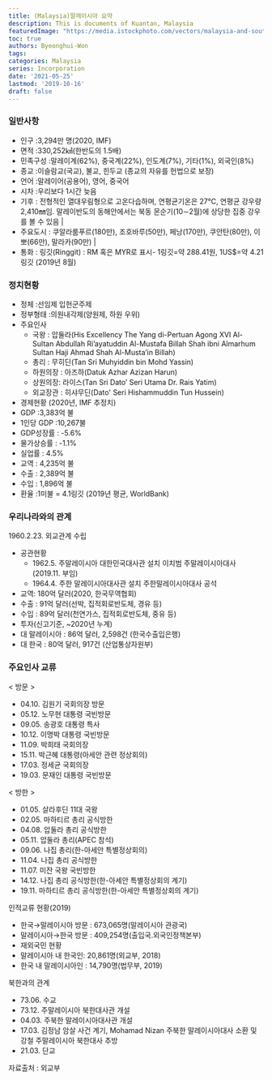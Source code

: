 ```yaml
---
title: (Malaysia)말레이시아 요약
description: This is documents of Kuantan, Malaysia
featuredImage: "https://media.istockphoto.com/vectors/malaysia-and-south-korea-flags-crossed-and-waving-flat-style-official-vector-id1281204464?k=6&m=1281204464&s=170667a&w=0&h=ZsLIIG4LmUMaVX_oRi3QBC21hc46nuVEaZY3p9ykA9Y="
toc: true
authors: Byeonghui-Won
tags:
categories: Malaysia
series: Incorporation
date: '2021-05-25'
lastmod: '2019-10-16'
draft: false
---
```



### 일반사항

+ 인구 :3,294만 명(2020, IMF)
+ 면적 :330,252㎢(한반도의 1.5배)
+ 민족구성 :말레이계(62%), 중국계(22%), 인도계(7%), 기타(1%), 외국인(8%)
+ 종교 :이슬람교(국교), 불교, 힌두교 (종교의 자유를 헌법으로 보장)
+ 언어 :말레이어(공용어), 영어, 중국어
+ 시차 :우리보다 1시간 늦음
+ 기후 : 전형적인 열대우림형으로 고온다습하며, 연평균기온은 27℃, 연평균 강우량 2,410㎜임. 말레이반도의 동해안에서는 북동 몬순기(10∼2월)에 상당한 집중 강우를 볼 수 있음 | 
+ 주요도시 : 쿠알라룸푸르(180만), 조호바루(50만), 페낭(170만), 쿠안탄(80만), 이뽀(66만), 말라카(90만) | 
+ 통화 : 링깃(Ringgit) : RM 혹은 MYR로 표시- 1링깃=약 288.41원, 1US$=약 4.21링깃 (2019년 8월)


### 정치현황
+ 정체 :선임제 입헌군주제
+ 정부형태 :의원내각제(양원제, 하원 우위)
+ 주요인사
  + 국왕 : 압둘라(His Excellency The Yang di-Pertuan Agong XVI Al-Sultan Abdullah Ri’ayatuddin Al-Mustafa Billah Shah ibni Almarhum Sultan Haji Ahmad Shah Al-Musta’in Billah)
  + 총리 : 무히딘(Tan Sri Muhyiddin bin Mohd Yassin)
  + 하원의장 : 아즈하(Datuk Azhar Azizan Harun)
  + 상원의장: 라이스(Tan Sri Dato’ Seri Utama Dr. Rais Yatim)
  + 외교장관 : 히샤무딘(Dato' Seri Hishammuddin Tun Hussein)
+ 경제현황 (2020년, IMF 추정치)
+ GDP :3,383억 불 
+ 1인당 GDP :10,267불
+ GDP성장률 : -5.6% 
+ 물가상승률 : -1.1%
+ 실업률 : 4.5%
+ 교역 : 4,235억 불
+ 수출 : 2,389억 불
+ 수입 : 1,896억 불
+ 환율 :1미불 = 4.1링깃 (2019년 평균, WorldBank)

### 우리나라와의 관계
1960.2.23. 외교관계 수립

+ 공관현황
  + 1962.5. 주말레이시아 대한민국대사관 설치 이치범 주말레이시아대사(2019.11. 부임)
  + 1964.4. 주한 말레이시아대사관 설치 주한말레이시아대사 공석
+ 교역: 180억 달러(2020, 한국무역협회)
+ 수출 : 91억 달러(선박, 집적회로반도체, 경유 등)
+ 수입 : 89억 달러(천연가스, 집적회로반도체, 중유 등)
+ 투자(신고기준, ~2020년 누계)
+ 대 말레이시아 : 86억 달러, 2,598건 (한국수출입은행)
+ 대 한국 : 80억 달러, 917건 (산업통상자원부)

### 주요인사 교류       

< 방문 >

+ 04.10.   김원기 국회의장 방문
+ 05.12.   노무현 대통령 국빈방문
+ 09.05.   송광호 대통령 특사
+ 10.12.   이명박 대통령 국빈방문
+ 11.09.   박희태 국회의장
+ 15.11.   박근혜 대통령(아세안 관련 정상회의)
+ 17.03.   정세균 국회의장
+ 19.03.   문재인 대통령 국빈방문


< 방한 >

+ 01.05.   살라후딘 11대 국왕
+ 02.05.   마하티르 총리 공식방한
+ 04.08.   압둘라 총리 공식방한
+ 05.11.   압둘라 총리(APEC 참석)
+ 09.06.   나집 총리(한-아세안 특별정상회의)
+ 11.04.   나집 총리 공식방한
+ 11.07.   미잔 국왕 국빈방한
+ 14.12.   나집 총리 공식방한(한-아세안 특별정상회의 계기)
+ 19.11.   마하티르 총리 공식방한(한-아세안 특별정상회의 계기)

인적교류 현황(2019)

+ 한국→말레이시아 방문 : 673,065명(말레이시아 관광국)
+ 말레이시아→한국 방문 : 409,254명(출입국.외국인정책본부)
+ 재외국민 현황
+ 말레이시아 내 한국인: 20,861명(외교부, 2018)
+ 한국 내 말레이시아인 : 14,790명(법무부, 2019)


북한과의 관계
+ 73.06.   수교
+ 73.12.   주말레이시아 북한대사관 개설
+ 04.03.   주북한 말레이시아대사관 개설
+ 17.03.   김정남 암살 사건 계기, Mohamad Nizan 주북한 말레이시아대사 소환 및 강철 주말레이시아 북한대사 추방
+ 21.03.   단교

자료출처 : 외교부


